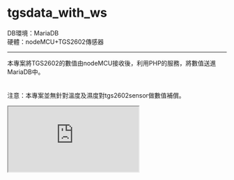 # tgsdata_with_ws
DB環境：MariaDB<br>
硬體：nodeMCU+TGS2602傳感器<hr>

本專案將TGS2602的數值由nodeMCU接收後，利用PHP的服務，將數值送進MariaDB中。<br><br><br>
注意：本專案並無針對溫度及濕度對tgs2602sensor做數值補償。


<iframe src="https://thingspeak.com/channels/1443935/charts/1?bgcolor=%23ffffff&color=%23d62020&dynamic=true&results=60&title=Tgs2602+-1&type=spline">
  你的瀏覽器不支援 iframe
</iframe>

